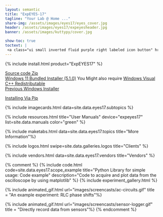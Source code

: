 ```yaml
---
layout: semantic
title: "ExpEYES-17"
tagline: "Your Lab @ Home ..."
share-img: /assets/images/eyes17/eyes_cover.jpg
header: /assets/images/eyes17/expeyesheader.jpg
banner: /assets/images/kuttypy/cover.jpg

show-toc: true
toctext: |
 <a class="ui small inverted fluid purple right labeled icon button" href="blog"><i class="right arrow icon"></i>Blog</a>
---
```


{% include install.html product="ExpEYES17"  %}


<a class="ui basic pink button" href = "/assets/installers/eyes17-4.9.0.zip" target="_blank"><i class="ui download icon"></i> Source code Zip </a>
<br>
<a class="ui basic primary button" style="width:300px" href = "https://drive.google.com/file/d/1zqFQzjDyJEFbQ0OfOQ2DNQUUXBl8iELh/view?usp=sharing" target="_blank"><i class="ui download icon"></i> Windows 11 Bundled Installer (5.1.0)</a> You Might also require [Windows Visual C++ Redistributable](https://learn.microsoft.com/en-us/cpp/windows/latest-supported-vc-redist?view=msvc-170)
<br><a class="ui basic primary button" style="width:300px" href = "https://drive.google.com/open?id=1IYXZRH_apYidmqbTZzVDGYsJy2dK4imJ" target="_blank"><i class="ui download icon"></i> Previous Windows Installer</a>



[Installing Via Pip](/installers/install-via-pip.html)

{% include imagecards.html data=site.data.eyes17.subtopics %}

{% include resources.html title="User Manuals" device="expeyes17" list=site.data.manuals  color="green" %}

{% include maketabs.html data=site.data.eyes17.topics title="More Information"%}

{% include logos.html swipe=site.data.galleries.logos title="Clients" %}

{% include vendors.html data=site.data.eyes17.vendors title="Vendors" %}



{% comment %}
{% include code.html code=site.data.eyes17.scope_example title="Python Library for simple usage: Code example" description="Code to acquire and plot data from the oscilloscope by using matplotlib" %}
{% include experiment_gallery.html %}

{% include animated_gif.html url="images/screencasts/ac-circuits.gif"  title = "An example experiment: RLC phase shifts"%}

{% include animated_gif.html url="images/screencasts/sensor-logger.gif"  title = "Directly record data from sensors"%}
{% endcomment %}

